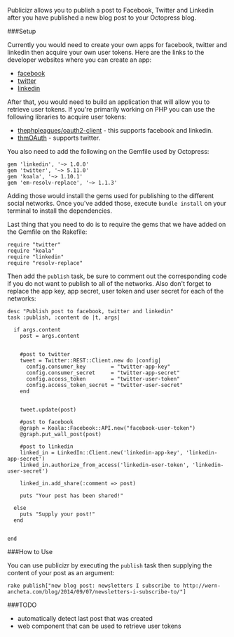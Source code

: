 Publicizr allows you to publish a post to Facebook, Twitter and Linkedin after you have published a new blog post to your Octopress blog.

###Setup

Currently you would need to create your own apps for facebook, twitter and linkedin then acquire your own user tokens.
Here are the links to the developer websites where you can create an app:

- [facebook](https://developers.facebook.com/)
- [twitter](https://apps.twitter.com/)
- [linkedin](https://www.linkedin.com/secure/developer)

After that, you would need to build an application that will allow you to retrieve user tokens. If you're primarily working on PHP you can use the following libraries to acquire user tokens:

- [thephpleagues/oauth2-client](https://github.com/thephpleague/oauth2-client) - this supports facebook and linkedin.
- [thmOAuth](https://github.com/themattharris/tmhOAuth) - supports twitter.

You also need to add the following on the Gemfile used by Octopress:

```
gem 'linkedin', '~> 1.0.0'
gem 'twitter', '~> 5.11.0'
gem 'koala', '~> 1.10.1'
gem 'em-resolv-replace', '~> 1.1.3'
```

Adding those would install the gems used for publishing to the different social networks. Once you've added those, execute `bundle install` on your terminal to install the dependencies.

Last thing that you need to do is to require the gems that we have added on the Gemfile on the Rakefile:

```
require "twitter"
require "koala"
require "linkedin"
require "resolv-replace"
```

Then add the `publish` task, be sure to comment out the corresponding code if you do not want to publish to all of the networks. Also don't forget to replace the app key, app secret, user token and user secret for each of the networks:

```
desc "Publish post to facebook, twitter and linkedin"
task :publish, :content do |t, args|
  
  if args.content
    post = args.content
    

    #post to twitter
    tweet = Twitter::REST::Client.new do |config|
      config.consumer_key        = "twitter-app-key"
      config.consumer_secret     = "twitter-app-secret"
      config.access_token        = "twitter-user-token"
      config.access_token_secret = "twitter-user-secret"
    end


    tweet.update(post)

    #post to facebook
    @graph = Koala::Facebook::API.new("facebook-user-token")
    @graph.put_wall_post(post)

    #post to linkedin
    linked_in = LinkedIn::Client.new('linkedin-app-key', 'linkedin-app-secret')
    linked_in.authorize_from_access('linkedin-user-token', 'linkedin-user-secret')

    linked_in.add_share(:comment => post)

    puts "Your post has been shared!"

  else
    puts "Supply your post!"
  end
  

end
```

###How to Use

You can use publicizr by executing the `publish` task then supplying the content of your post as an argument:

```
rake publish["new blog post: newsletters I subscribe to http://wern-ancheta.com/blog/2014/09/07/newsletters-i-subscribe-to/"]
```

###TODO

- automatically detect last post that was created
- web component that can be used to retrieve user tokens


